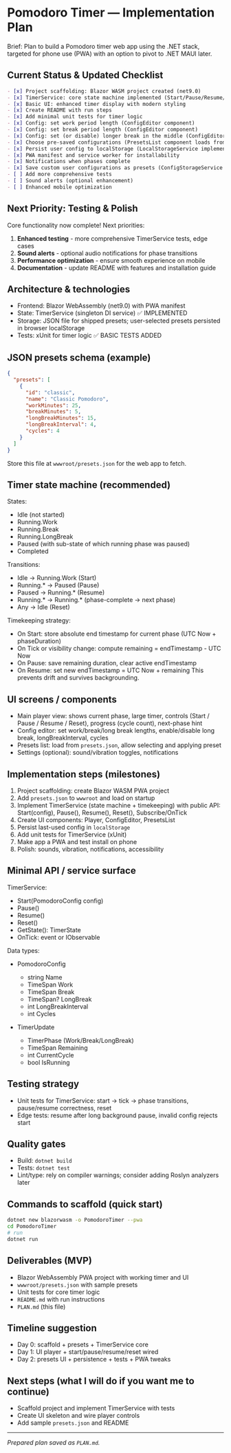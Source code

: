 # Pomodoro Timer — Implementation Plan

Brief: Plan to build a Pomodoro timer web app using the .NET stack, targeted for phone use (PWA) with an option to pivot to .NET MAUI later.

## Current Status & Updated Checklist
```markdown
- [x] Project scaffolding: Blazor WASM project created (net9.0)
- [x] TimerService: core state machine implemented (Start/Pause/Resume/Reset)
- [x] Basic UI: enhanced timer display with modern styling
- [x] Create README with run steps
- [x] Add minimal unit tests for timer logic
- [x] Config: set work period length (ConfigEditor component)
- [x] Config: set break period length (ConfigEditor component)
- [x] Config: set (or disable) longer break in the middle (ConfigEditor component)
- [x] Choose pre-saved configurations (PresetsList component loads from JSON)
- [x] Persist user config to localStorage (LocalStorageService implemented)
- [x] PWA manifest and service worker for installability
- [x] Notifications when phases complete
- [x] Save custom user configurations as presets (ConfigStorageService implemented)
- [ ] Add more comprehensive tests
- [ ] Sound alerts (optional enhancement)
- [ ] Enhanced mobile optimization
```

## Next Priority: Testing & Polish
Core functionality now complete! Next priorities:

1. **Enhanced testing** - more comprehensive TimerService tests, edge cases
2. **Sound alerts** - optional audio notifications for phase transitions  
3. **Performance optimization** - ensure smooth experience on mobile
4. **Documentation** - update README with features and installation guide

## Architecture & technologies
- Frontend: Blazor WebAssembly (net9.0) with PWA manifest
- State: TimerService (singleton DI service) ✅ IMPLEMENTED
- Storage: JSON file for shipped presets; user-selected presets persisted in browser localStorage
- Tests: xUnit for timer logic ✅ BASIC TESTS ADDED

## JSON presets schema (example)
```json
{
  "presets": [
    {
      "id": "classic",
      "name": "Classic Pomodoro",
      "workMinutes": 25,
      "breakMinutes": 5,
      "longBreakMinutes": 15,
      "longBreakInterval": 4,
      "cycles": 4
    }
  ]
}
```

Store this file at `wwwroot/presets.json` for the web app to fetch.

## Timer state machine (recommended)
States:
- Idle (not started)
- Running.Work
- Running.Break
- Running.LongBreak
- Paused (with sub-state of which running phase was paused)
- Completed

Transitions:
- Idle -> Running.Work (Start)
- Running.* -> Paused (Pause)
- Paused -> Running.* (Resume)
- Running.* -> Running.* (phase-complete -> next phase)
- Any -> Idle (Reset)

Timekeeping strategy:
- On Start: store absolute end timestamp for current phase (UTC Now + phaseDuration)
- On Tick or visibility change: compute remaining = endTimestamp - UTC Now
- On Pause: save remaining duration, clear active endTimestamp
- On Resume: set new endTimestamp = UTC Now + remaining
This prevents drift and survives backgrounding.

## UI screens / components
- Main player view: shows current phase, large timer, controls (Start / Pause / Resume / Reset), progress (cycle count), next-phase hint
- Config editor: set work/break/long break lengths, enable/disable long break, longBreakInterval, cycles
- Presets list: load from `presets.json`, allow selecting and applying preset
- Settings (optional): sound/vibration toggles, notifications

## Implementation steps (milestones)
1. Project scaffolding: create Blazor WASM PWA project
2. Add `presets.json` to `wwwroot` and load on startup
3. Implement TimerService (state machine + timekeeping) with public API: Start(config), Pause(), Resume(), Reset(), Subscribe/OnTick
4. Create UI components: Player, ConfigEditor, PresetsList
5. Persist last-used config in `localStorage`
6. Add unit tests for TimerService (xUnit)
7. Make app a PWA and test install on phone
8. Polish: sounds, vibration, notifications, accessibility

## Minimal API / service surface
TimerService:
- Start(PomodoroConfig config)
- Pause()
- Resume()
- Reset()
- GetState(): TimerState
- OnTick: event or IObservable<TimerUpdate>

Data types:
- PomodoroConfig
  - string Name   
  - TimeSpan Work
  - TimeSpan Break
  - TimeSpan? LongBreak
  - int LongBreakInterval
  - int Cycles

- TimerUpdate
  - TimerPhase (Work/Break/LongBreak)
  - TimeSpan Remaining
  - int CurrentCycle
  - bool IsRunning

## Testing strategy
- Unit tests for TimerService: start -> tick -> phase transitions, pause/resume correctness, reset
- Edge tests: resume after long background pause, invalid config rejects start

## Quality gates
- Build: `dotnet build`
- Tests: `dotnet test`
- Lint/type: rely on compiler warnings; consider adding Roslyn analyzers later

## Commands to scaffold (quick start)
```bash
dotnet new blazorwasm -o PomodoroTimer --pwa
cd PomodoroTimer
# run
dotnet run
```

## Deliverables (MVP)
- Blazor WebAssembly PWA project with working timer and UI
- `wwwroot/presets.json` with sample presets
- Unit tests for core timer logic
- `README.md` with run instructions
- `PLAN.md` (this file)

## Timeline suggestion
- Day 0: scaffold + presets + TimerService core
- Day 1: UI player + start/pause/resume/reset wired
- Day 2: presets UI + persistence + tests + PWA tweaks

## Next steps (what I will do if you want me to continue)
- Scaffold project and implement TimerService with tests
- Create UI skeleton and wire player controls
- Add sample `presets.json` and README

---

*Prepared plan saved as `PLAN.md`.*

